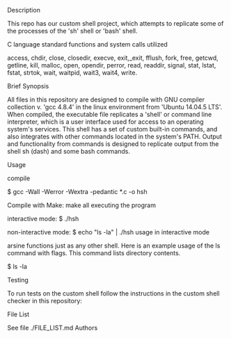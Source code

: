 Description

This repo has our custom shell project, which attempts to replicate some of the processes of the 'sh' shell or 'bash' shell.

C language standard functions and system calls utilized

access, chdir, close, closedir, execve, exit,\_exit, fflush, fork, free, getcwd, getline, kill, malloc, open, opendir, perror, read, readdir, signal, stat, lstat, fstat, strtok, wait, waitpid, wait3, wait4, write.

Brief Synopsis

All files in this repository are designed to compile with GNU compiler collection v. 'gcc 4.8.4' in the linux environment from 'Ubuntu 14.04.5 LTS'. When compiled, the executable file replicates a 'shell' or command line interpreter, which is a user interface used for access to an operating system's services. This shell has a set of custom built-in commands, and also integrates with other commands located in the system's PATH. Output and functionality from commands is designed to replicate output from the shell sh (dash) and some bash commands.

Usage

compile

$ gcc -Wall -Werror -Wextra -pedantic *.c -o hsh

Compile with Make: make all executing the program

interactive mode: $ ./hsh

non-interactive mode: $ echo "ls -la" | ./hsh usage  in interactive mode

arsine functions just as any other shell. Here is an example usage of the ls command with flags. This command lists directory contents.

$ ls -la

Testing

To run tests on the custom shell follow the instructions in the custom shell checker in this repository:

File List

See file ./FILE_LIST.md Authors
